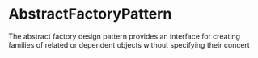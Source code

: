 # AbstractFactoryPattern

The abstract factory design pattern provides an interface for creating families of related or dependent objects without specifying their concert

